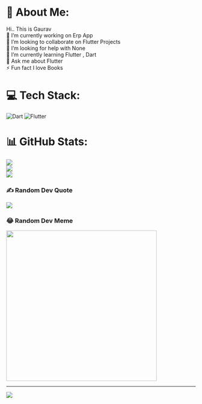 # 💫 About Me:
 Hi.. This is Gaurav <br> 🔭 I’m currently working on Erp App<br>👯 I’m looking to collaborate on Flutter Projects <br>🤝 I’m looking for help with None<br>🌱 I’m currently learning Flutter , Dart <br>💬 Ask me about Flutter<br>⚡ Fun fact I love Books


# 💻 Tech Stack:
![Dart](https://img.shields.io/badge/dart-%230175C2.svg?style=for-the-badge&logo=dart&logoColor=white) ![Flutter](https://img.shields.io/badge/Flutter-%2302569B.svg?style=for-the-badge&logo=Flutter&logoColor=white) 
# 📊 GitHub Stats:
![](https://github-readme-stats.vercel.app/api?username=gauravydv007&theme=react&hide_border=false&include_all_commits=true&count_private=true)<br/>
![](https://github-readme-streak-stats.herokuapp.com/?user=gauravydv007&theme=react&hide_border=false)<br/>
![](https://github-readme-stats.vercel.app/api/top-langs/?username=gauravydv007&theme=react&hide_border=false&include_all_commits=true&count_private=true&layout=compact)

### ✍️ Random Dev Quote
![](https://quotes-github-readme.vercel.app/api?type=horizontal&theme=radical)

### 😂 Random Dev Meme
<img src='https://randommeme-five.vercel.app/' style="height: 400px;"/>

---
[![](https://visitcount.itsvg.in/api?id=gauravydv007&icon=0&color=0)](https://visitcount.itsvg.in)

<!-- Proudly created with GPRM ( https://gprm.itsvg.in ) -->

